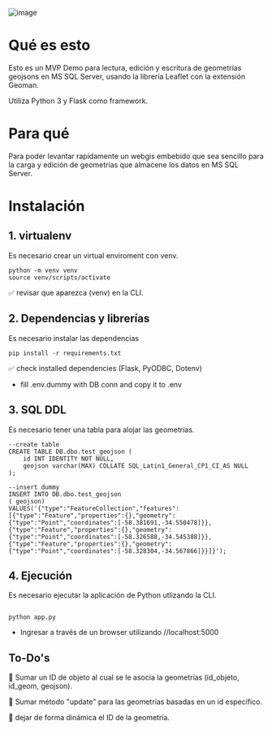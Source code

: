 
![image](https://github.com/vlasvlasvlas/leaflet-mapa-geojson/assets/4071796/5e34dc0e-1c98-4242-a770-9c9fd291ccbc)

# Qué es esto

Esto es un MVP Demo para lectura, edición y escritura de geometrías geojsons en MS SQL Server, usando la librería Leaflet con la extensión Geoman.

Utiliza Python 3 y Flask como framework.

# Para qué

Para poder levantar rapidamente un webgis embebido que sea sencillo para  la carga y edición de geometrías que almacene los datos en MS SQL Server.

# Instalación

## 1. virtualenv

Es necesario crear un virtual enviroment con venv.

```
python -m venv venv
source venv/scripts/activate
```

:white_check_mark: revisar que aparezca (venv) en la CLI.


## 2. Dependencias y librerías

Es necesario instalar las dependencias 

```
pip install -r requirements.txt

```

:white_check_mark: check installed dependencies (Flask, PyODBC, Dotenv)

- fill .env.dummy with DB conn and copy it to .env

## 3. SQL DDL

Es necesario tener una tabla para alojar las geometrías.

```
--create table
CREATE TABLE DB.dbo.test_geojson (
	id INT IDENTITY NOT NULL,
	geojson varchar(MAX) COLLATE SQL_Latin1_General_CP1_CI_AS NULL
);

--insert dummy
INSERT INTO DB.dbo.test_geojson
( geojson)
VALUES('{"type":"FeatureCollection","features":[{"type":"Feature","properties":{},"geometry":{"type":"Point","coordinates":[-58.381691,-34.550478]}},{"type":"Feature","properties":{},"geometry":{"type":"Point","coordinates":[-58.326588,-34.545388]}},{"type":"Feature","properties":{},"geometry":{"type":"Point","coordinates":[-58.328304,-34.567866]}}]}');
```


## 4. Ejecución

Es necesario ejecutar la aplicación de Python utlizando la CLI.

```

python app.py

```

- Ingresar a través de un browser utilizando //localhost:5000

## To-Do's

:black_square_button: Sumar un ID de objeto al cual se le asocia la geometrías (id_objeto, id_geom, geojson).

:black_square_button: Sumar método "update" para las geometrías basadas en un id específico.

:black_square_button: dejar de forma dinámica el ID de la geometría.
